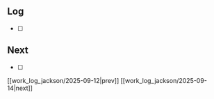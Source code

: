 ## Log
- [ ]
## Next
- [ ]

[[work_log_jackson/2025-09-12|prev]] [[work_log_jackson/2025-09-14|next]]
